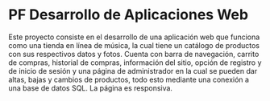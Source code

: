 # PF Desarrollo de Aplicaciones Web

Este proyecto consiste en el desarrollo de una aplicación web que funciona como una
tienda en línea de música, la cual tiene un catálogo de productos con sus respectivos datos y fotos.
Cuenta con barra de navegación, carrito de compras, historial de compras, información del
sitio, opción de registro y de inicio de sesión y una página de administrador en la cual se
pueden dar altas, bajas y cambios de productos, todo esto mediante una conexión a una
base de datos SQL. La página es responsiva.
